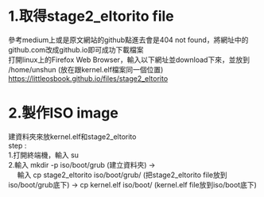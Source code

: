 # 1.取得stage2_eltorito file
參考medium上或是原文網站的github點進去會是404 not found，將網址中的github.com改成github.io即可成功下載檔案  
打開linux上的Firefox Web Browser，輸入以下網址並download下來，並放到 /home/unshun (放在跟kernel.elf檔案同一個位置)  
https://littleosbook.github.io/files/stage2_eltorito  

# 2.製作ISO image 
建資料夾來放kernel.elf和stage2_eltorito  
step :  
1.打開終端機，輸入 su  
2.輸入 mkdir -p iso/boot/grub (建立資料夾) ->   
&emsp; 輸入 cp stage2_eltorito iso/boot/grub/ (把stage2_eltorito file放到iso/boot/grub底下) -> cp kernel.elf iso/boot/ (kernel.elf file放到iso/boot底下)


